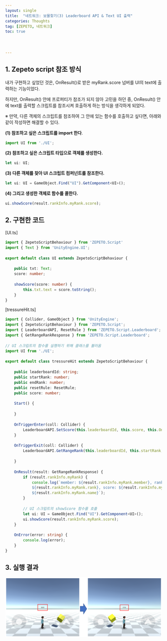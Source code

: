 ```yaml
---
layout: single
title:  "네트워크: 보물찾기(3) Leaderboard API & Text UI 출력"
categories: Thoughts
tag: [ZEPETO, 네트워크]
toc: true 



---
```


## 1. Zepeto script 참조 방식

내가 구현하고 싶었던 것은, OnResult()로 받은 myRank.score 넘버를 UI의 text에 출력하는 기능이었다.

하지만, OnResult() 안에 프로퍼티가 참조가 되지 않아 고민을 하던 중, OnResult() 안에 text를 출력할 스크립트를 참조시켜 호출하게 하는 방식을 생각하게 되었다.

※ 만약, 다른 객체의 스크립트를 참조하여 그 안에 있는 함수를 호출하고 싶다면, 아래와 같이 작성하면 해결할 수 있다.

**(1) 참조하고 싶은 스크립트를 import 한다**.

```typescript
import UI from './UI';
```



**(2) 참조하고 싶은 스크립트 타입으로 객체를 생성한다.**

```typescript
let ui: UI;
```



**(3) 다른 객체를 찾아 UI 스크립트 컴퍼넌트를 참조한다.**

```typescript
let ui: UI = GameObject.Find("UI").GetComponent<UI>();
```



**(4) 그리고 생성한 객체로 함수를 콜한다.**

```typescript
ui.showScore(result.rankInfo.myRank.score);
```





## 2. 구현한 코드

[UI.ts]

```typescript
import { ZepetoScriptBehaviour } from 'ZEPETO.Script'
import { Text } from 'UnityEngine.UI';

export default class UI extends ZepetoScriptBehaviour {

    public txt: Text;
    score: number;

    showScore(score: number) {
        this.txt.text = score.toString();
    }
}
```



[tressureHit.ts]

```typescript
import { Collider, GameObject } from 'UnityEngine';
import { ZepetoScriptBehaviour } from 'ZEPETO.Script';
import { LeaderboardAPI, ResetRule } from 'ZEPETO.Script.Leaderboard';
import { GetRangeRankResponse } from 'ZEPETO.Script.Leaderboard';

// UI 스크립트의 함수를 실행하기 위해 클래스를 불러옴
import UI from './UI';

export default class tressureHit extends ZepetoScriptBehaviour {

    public leaderboardId: string;
    public startRank: number;
    public endRank: number;
    public resetRule: ResetRule;
    public score: number;

    Start() {

    }

    OnTriggerEnter(coll: Collider) {
        LeaderboardAPI.SetScore(this.leaderboardId, this.score, this.OnResult, this.OnError);
    }
    
    OnTriggerExit(coll: Collider) {
        LeaderboardAPI.GetRangeRank(this.leaderboardId, this.startRank, this.endRank, this.resetRule, false, this.OnResult, this.OnError);
        
    }

    OnResult(result: GetRangeRankResponse) {
        if (result.rankInfo.myRank) {
            console.log(`member: ${result.rankInfo.myRank.member}, rank: 
            ${result.rankInfo.myRank.rank}, score: ${result.rankInfo.myRank.score}, name: 
            ${result.rankInfo.myRank.name}`);
        }

        // UI 스크립트의 showScore 함수를 호출
        let ui: UI = GameObject.Find("UI").GetComponent<UI>();
        ui.showScore(result.rankInfo.myRank.score);
    }

    OnError(error: string) {
        console.log(error);
    }
}
```





## 3. 실행 결과

![image-20220804200521729](/assets/img/image-20220804200521729.png)